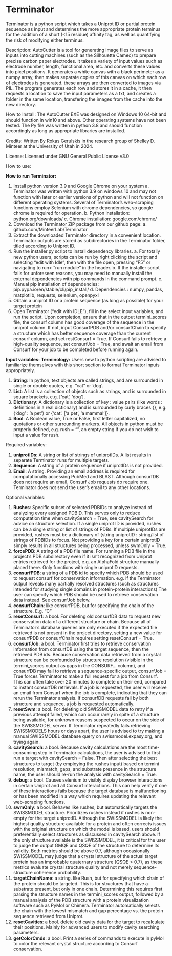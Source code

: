 # Terminator
Terminator is a python script which takes a Uniprot ID or partial protein sequence as input and determines the more appropriate protein terminus for the addition of a short (&lt;15 residue) affinity tag, as well as quantifying the risk of modifying either terminus.

Description: AutoCutter is a tool for generating image files to serve as inputs into cutting machines (such as the Silhouette Cameo) to prepare precise carbon paper electrodes. It takes a variety of input values such as electrode number, length, functional area, etc. and converts these values into pixel positions. It generates a white canvas with a black perimeter as a numpy array, then makes separate copies of this canvas on which each row of electrodes is generated. these arrays are then converted to images via PIL. The program generates each row and stores it in a cache, it then requests a location to save the input parameters as a txt, and creates a folder in the same location, transfering the images from the cache into the new directory.

How to Install: The AutoCutter EXE was designed on Windows 10 64-bit and should function in win10 and above. Other operating systems have not been tested. The Py file was written in python 3.8 and should function accordingly as long as appropriate libraries are installed.

Credits: Written By Rokas Gerulskis in the research group of Shelley D. Minteer at the University of Utah in 2024.

License: Licensed under GNU General Public License v3.0

How to use:

**How to run Terminator:**
1.	Install python version 3.9 and Google Chrome on your system
  a.	Terminator was written with python 3.9 on windows 10 and may not function with later or earlier versions of python and will not function on different operating systems. Several of Terminator’s web-scraping functions employ Selenium with chrome dependencies, so google chrome is required for operation.
  b.	Python installation: python.org/downloads/
  c.	Chrome installation: google.com/chrome/
2.	Download the Terminator ZIP package from our github page:
  a.	github.com/MinteerLab/Terminator
3.	Extract the downloaded Terminator directory in a convenient location. Terminator outputs are stored as subdirectories in the Terminator folder, titled according to Uniprot ID.
4.	Run the installer.py script to install dependency libraries. 
  a.	For totally new python users, scripts can be run by right clicking the script and selecting “edit with Idle”, then with the file open, pressing “F5” or navigating to run> “run module” in the header.
  b.	If the installer script fails for unforeseen reasons, you may need to manually install the external dependencies with pip commands in the command prompt.
  c.	Manual pip installation of dependencies: pip.pypa.io/en/stable/cli/pip_install/
  d.	Dependencies : numpy, pandas, matplotlib, requests, selenium, openpyxl
5.	Obtain a uniprot ID or a protein sequence (as long as possible) for your target protein
6.	Open Terminator (“edit with IDLE”), fill in the select input variables, and run the script. Upon completion, ensure that in the output termini_scores file, the consurf column has good coverage of the   sequence in the uniprot column. If not, input ConsurfPDB and/or consurfChain to specify a structure which has better sequence coverage than the current consurf column, and set restConsurf = True. If Consurf fails to retrieve a high-quality sequence, set consurfJob = True, and await an email from Consurf for your job to be completed before running again. 

**Input variables:**
**Terminology:**
Users new to python scripting are advised to familiarize themselves with this short section to format Terminator inputs appropriately. 
1.	**String**:       In python, text objects are called strings, and are surrounded in single or double quotes, e.g. “cat” or ‘dog’.
2.	**List**:	        A list is a collection of objects such as strings, and is surrounded in square brackets, e.g. [‘cat’, ‘dog’]. 
3.	**Dictionary**: 	A dictionary is a collection of key : value pairs (like words : definitions in a real dictionary) and is surrounded by curly braces {}, e.g. {‘dog’ : ’a pet’} or {‘cat’: [‘a pet’, ‘a mammal’]}.  
4.	**Bool**:         A Boolean value, True or False, first letter capitalized, no quotations or other surrounding markers.
All objects in python must be properly defined, e.g. rush = “”, an empty string if you do not wish to input a value for rush.

Required variables:
1.	**uniprotIDs**: A string or list of strings of uniprotIDs. A list results in separate Terminator runs for multiple targets.
2.	**Sequence**:	  A string of a protein sequence if uniprotIDs is not provided.
3.	**Email**: 	    A string. Providing an email address is required for computationally accessing PubMed and BLAST. Although consurfDB does not require an email, Consurf Job requests do require one. Terminator does not send the user’s email to any other locations.

Optional variables:
1.	**Rushes**: 		    Specific subset of selected PDBIDs to analyze instead of analyzing every assigned PDBID. This serves only to reduce computation time when cavitySearch = True, see cavitySearch for advice on structure selection.
                    If a single uniprot ID is provided, rushes can be a single string or list of strings of PDBs. 
                    If multiple uniprotIDs are provided, rushes must be a dictionary of {string uniprotID : string/list of strings of PDBIDs to focus. Not providing a key for a certain uniprotID simply results in all structures being processed, unless swmOnly = True.
2.	**forcePDB**:     	A string of a PDB file name. For running a PDB file in the project’s PDB subdirectory even if it isn’t recognized from Uniprot entries retrieved for the project, e.g. an AlphaFold structure manually placed there. Only functions with single uniprotID requests. 
3.	**consurfPDB**:   	a string of a PDB id to specify which PDB should be used to request consurf for conservation information. e.g. if the Terminator output reveals many partially resolved structures (such as structures intended for studying single domains in protein-protein interactions) The user can specify which PDB should be used to retrieve conservation data instead. See consurfJob below. 
4.	**consurfChain**:  	like consurfPDB, but for specifying the chain of the structure. E.g. “C”
5.	**resetConsurf**:  	a bool. For deleting old consurfDB data to request new conservation data of a different structure or chain. Because all of Terminator’s database queries are only executed if the expected file retrieved is not present in the project directory, setting a new value for consurfPDB or consurfChain requires setting resetConsurf = True.
6.	**consurfJob**:    	a bool. Terminator first tries to retrieve conservation information from consurfDB using the target sequence, then the retrieved PDB ids. Because conservation data retrieved from a crystal structure can be confounded by structure resolution (visible in the termini_scores output as gaps in the CONSURF… column), and consurfDB may fail to retrieve a sequence-specific output, consurfJob = True forces Terminator to make a full request for a job from Consurf. This can often take over 20 minutes to complete on their end, compared to instant consurfDB retrievals. If a job is requested, the user will receive an email from Consurf when the job is complete, indicating that they can rerun the Terminator analysis. If consurfDB requests fail by both structure and sequence, a job is requested automatically.
7.	**resetSwm**:      	a bool. For deleting old SWISSMODEL data to retry if a previous attempt failed, which can occur rarely in spite of a structure being available, for unknown reasons suspected to occur on the side of the SWISSMODEL server. If Terminator repeatedly fails retrieving SWISSMODELS hours or days apart, the user is advised to try making a manual SWISSMODEL database query on swissmodel.expasy.org, and trying again.
8.	**cavitySearch**:	  a bool. Because cavity calculations are the most time-consuming step in Terminator calculations, the user is advised to first run a target with cavitySearch = False. Then after selecting the best structures to target (by employing the rushes input) based on termini resolution, mismatch, gaps, and substrate presence in the structure name, the user should re-run the analysis with cavitySearch = True.
9.	**debug**:        	a bool. Causes selenium to visibly display browser interactions in certain Uniprot and all Consurf interactions. This can help verify if one of these interactions fails because the target database is malfunctioning or has been modified in a way which requires updating the relevant web-scraping functions.
10.	**swmOnly**:        a bool. Behaves like rushes, but automatically targets the SWISSMODEL structure. Prioritizes rushes instead if rushes is non-empty for the target uniprotID. Although the SWISSMODEL is likely the highest quality structure available for a protein and often corrects issues with the original structure on which the model is based, users should preferentially select structures as discussed in cavitySearch above. If the only structure available is the SWISSMODEL, it is critical for the user to judge the output GMQE and QSQE of the structure to determine its validity. Both metrics should be above 0.7, although occasionally SWISSMODEL may judge that a crystal structure of the actual target protein has an improbable quaternary structure (QSQE < 0.7), as these metrics evaluate crystal structure quality and not merely sequence-structure coherence probability.
11.	**targetChainName**:  a string. like Rush, but for specifying which chain of the protein should be targeted. This is for structures that have a substrate present, but only in one chain. Determining this requires first parsing the structure names in the termini_scores output, followed by a manual analysis of the PDB structure with a protein visualization software such as PyMol or Chimera. Terminator automatically selects the chain with the lowest mismatch and gap percentage vs. the protein sequence retrieved from Uniprot.
12.	**resetCavities**:    a bool. delete old cavity data for the target to recalculate their positions. Mainly for advanced users to modify cavity searching parameters.
13.	**getColorCmds**:     a bool. Print a series of commands to execute in pyMol to color the relevant crystal structure according to Consurf conservation.
